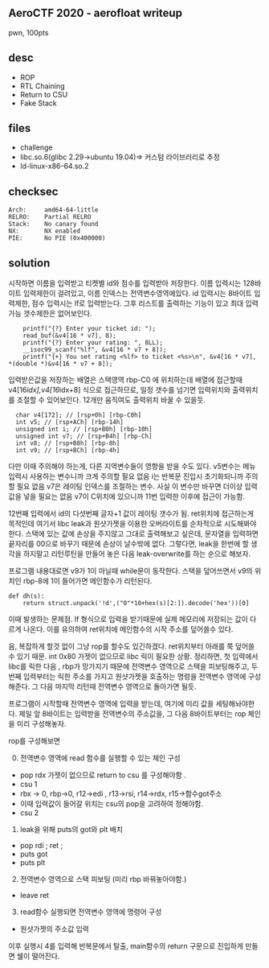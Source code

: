 AeroCTF 2020 - aerofloat writeup
---------------
pwn, 100pts

desc 
---------------

- ROP
- RTL Chaining 
- Return to CSU
- Fake Stack

files 
---------------

- challenge 
- libc.so.6(glibc 2.29->ubuntu 19.04)=> 커스텀 라이브러리로 추정 
- ld-linux-x86-64.so.2

checksec 
---------------
    Arch:     amd64-64-little
    RELRO:    Partial RELRO
    Stack:    No canary found
    NX:       NX enabled
    PIE:      No PIE (0x400000)
solution 
---------------
시작하면 이름을 입력받고 티켓별 id와 점수를 입력받아 저장한다.
이름 입력시는 128바이트 입력제한이 걸려있고, 이름 인덱스는 전역변수영역에있다.
id 입력시는 8바이트 입력제한, 점수 입력시는 lf로 입력받는다.
그후 리스트를 출력하는 기능이 있고 최대 입력가능 갯수제한은 없어보인다.

```
    printf("{?} Enter your ticket id: ");
    read_buf(&v4[16 * v7], 8);
    printf("{?} Enter your rating: ", 8LL);
    __isoc99_scanf("%lf", &v4[16 * v7 + 8]);
    printf("{+} You set rating <%lf> to ticket <%s>\n", &v4[16 * v7], *(double *)&v4[16 * v7 + 8]);

```
입력받은값을 저장하는 배열은 스택영역 rbp-C0 에 위치하는데
배열에 접근할때 v4[16*idx],v4[16*idx+8] 식으로 접근하므로, 일정 갯수를 넘기면
입력위치와 출력위치를 조절할 수 있어보인다. 12개만 움직여도 출력위치 바꿀 수 있을듯. 

```
  char v4[172]; // [rsp+0h] [rbp-C0h]
  int v5; // [rsp+ACh] [rbp-14h]
  unsigned int i; // [rsp+B0h] [rbp-10h]
  unsigned int v7; // [rsp+B4h] [rbp-Ch]
  int v8; // [rsp+B8h] [rbp-8h]
  int v9; // [rsp+BCh] [rbp-4h]
```
다만 이때 주의해야 하는게, 다른 지역변수들이 영향을 받을 수도 있다. 
v5변수는 메뉴 입력시 사용하는 변수니까 크게 주의할 필요 없음
i는 반복문 진입시 초기화되니까 주의할 필요 없음
v7은 레이팅 인덱스를 조절하는 변수. 사실 이 변수만 바꾸면 더이상 입력값을 넣을 필요는 없음
v7이 C위치에 있으니까 11번 입력한 이후에 접근이 가능함. 

12번째 입력에서 id의 다섯번째 글자+1 값이 레이팅 갯수가 됨. ret위치에 접근하는게 목적인데
여기서 libc leak과 원샷가젯을 이용한 오버라이트를 순차적으로 시도해봐야한다. 
스택에 있는 값에 손상을 주지않고 그대로 출력해보고 싶은데, 문자열을 입력하면 끝자리를 00으로 바꾸기 때문에 손상이 날수밖에 없다. 
그렇다면, leak을 한번에 할 생각을 하지말고 리턴루틴을 만들어 놓은 다음 leak-overwrite를 하는 순으로 해보자.

프로그램 내용대로면 v9가 1이 아닐때 while문이 동작한다. 스택을 덮어쓰면서 v9의 위치인 rbp-8에 1이 들어가면 메인함수가 리턴된다. 

```
def dh(s):
    return struct.unpack('!d',("0"*10+hex(s)[2:]).decode('hex'))[0]
```

이때 발생하는 문제점. lf 형식으로 입력을 받기때문에 실제 메모리에 저장되는 값이 다르게 나온다. 
이를 유의하여 ret위치에 메인함수의 시작 주소를 덮어쓸수 있다.  

음, 복잡하게 할것 없이 그냥 rop를 할수도 있긴하겠다. ret위치부터 아래를 쭉 덮어쓸 수 있기 때문.
int 0x80 가젯이 없으므로 libc 릭이 필요한 상황. 
정리하면, 첫 입력에서 libc를 릭한 다음 , rbp가 망가지기 때문에 전역변수 영역으로 스택을 피보팅해주고,
두번째 입력부터는 릭한 주소를 가지고 원샷가젯을 호출하는 명령을 전역변수 영역에 구성해준다. 
그 다음 마지막 리턴때 전역변수 영역으로 돌아가면 될듯. 

프로그램이 시작할때 전역변수 영역에 입력을 받는데, 여기에 미리 값을 세팅해놔야한다.
제일 앞 8바이트는 입력받을 전역변수의 주소값을,
그 다음 8바이트부터는 rop 체인을 미리 구성해놓자. 

rop를 구성해보면

0. 전역변수 영역에 read 함수를 실행할 수 있는 체인 구성 
- pop rdx 가젯이 없으므로 return to csu 를 구성해야함 . 
- csu 1
- rbx -> 0, rbp->0, r12->edi , r13->rsi, r14->rdx, r15->함수got주소
- 이때 입력값이 들어갈 위치는 csu의 pop을 고려하여 정해야함. 
- csu 2 
1. leak을 위해 puts의 got와 plt 배치
- pop rdi ; ret ;
- puts got 
- puts plt
2. 전역변수 영역으로 스택 피보팅 (미리 rbp 바꿔놓아야함.)
- leave ret 
3. read함수 실행되면 전역변수 영역에 명령어 구성  
- 원샷가젯의 주소값 입력 

이후 실행시 4를 입력해 반복문에서 탈출, main함수의 return 구문으로 진입하게 만들면 쉘이 떨어진다.







